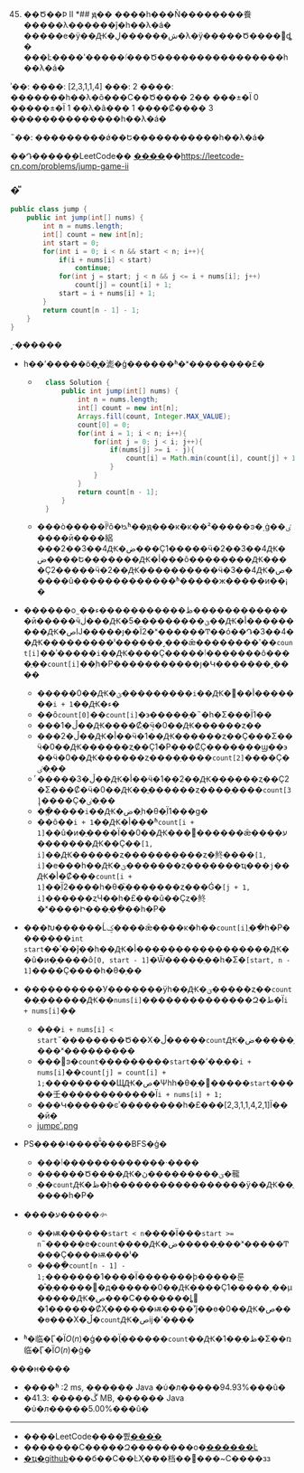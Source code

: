   45. ��Ծ��Ϸ II
*## ԭ��
����һ���Ǹ��������飬�����λ������ĵ�һ��λ�á�
�����е�ÿ��Ԫ�ش������ڸ�λ�ÿ�����Ծ����󳤶ȡ�
���Ŀ����ʹ�����ٵ���Ծ����������������һ��λ�á�

ʾ��:
����: [2,3,1,1,4]
���: 2
����: �������һ��λ�õ���С��Ծ���� 2��
���±�Ϊ 0 �����±�Ϊ 1 ��λ�ã��� 1 ����Ȼ���� 3 ��������������һ��λ�á�

˵��:
���������ǿ��Ե�����������һ��λ�á�

��Դ�����ۣ�LeetCode��
[����](https://leetcode-cn.com/problems/jump-game-ii)��https://leetcode-cn.com/problems/jump-game-ii

### �ⷨ
```java
public class jump {
    public int jump(int[] nums) {
        int n = nums.length;
        int[] count = new int[n];
        int start = 0;
        for(int i = 0; i < n && start < n; i++){
            if(i + nums[i] < start)
                continue;
            for(int j = start; j < n && j <= i + nums[i]; j++)
                count[j] = count[i] + 1;
            start = i + nums[i] + 1;
        }
        return count[n - 1] - 1;
    }
}
```
˼·������
* һ��ʼ�����ö�̬�滮�ģ������ʱ�ˣ��������£�

    * ```java
        class Solution {
            public int jump(int[] nums) {
                int n = nums.length;
                int[] count = new int[n];
                Arrays.fill(count, Integer.MAX_VALUE);
                count[0] = 0;
                for(int i = 1; i < n; i++){
                    for(int j = 0; j < i; j++){
                        if(nums[j] >= i - j){
                            count[i] = Math.min(count[i], count[j] + 1);
                        }
                    }
                }
                return count[n - 1];
            }
        }
        ```

    * ���ò�����Ϊʲô�ᳬʱ��ԭ���кܶ�ĸ��²�����ͽ�͵ġ��ٸ����ӣ����絽���2��3��4Ԫ�ض���Ҫ1�����ӵ�2��3��4Ԫ�ض����Ե�������Ԫ�أ���ô��������Ԫ����Ҫ2�����ӵ�2��Ԫ����������ӵ�3��4Ԫ�ص�����û�������������ʱ�����ж�����и��¡�

* ������ο˷��ظ�����������ء�������������ӣ�����ӵڶ���Ԫ�ؿ���������5��Ԫ�أ���������Ԫ�صĲ�����ȷ��Ϊ2�ˣ������Ͳ��ó��Դ�3��4��Ԫ���������ˡ������˼���ǣ��������ʹ��`count[i]`��ʾ�����`i`��Ԫ����Ҫ�����ٲ�������ô����ֻ��`count[i]`��ֵһ�Ρ�����������ȷ�Կ�������˼����

    * �����0��Ԫ�ؿ���������`i`��Ԫ�أ��޷�������`i + 1`��Ԫ�ء�
    * ��ô`count[0]`��`count[i]`�϶�����ֵ�˵�һ�Σ���ֵΪ1��
    * ���ڵ�1��Ԫ����Ȼֻ�ܴӵ�0��Ԫ������ȥ��
    * ���ڵ�2��Ԫ�أ��ӵ�1��Ԫ������ȥ��Ҫ���Σ��ӵ�0��Ԫ������ȥֻ��Ҫ1�Ρ���ȻֻҪ�������ϣ��϶��ӵ�0��Ԫ������ȥ����ֵ����`count[2]`����Ҫ�ٸ�ֵ��
    * ͬ�����ڵ�3��Ԫ�أ��ӵ�1��2��Ԫ������ȥ��Ҫ2�Σ���Ȼ�ӵ�0��Ԫ��ֱ������ȥ����ֵ����`count[3]`����Ҫ�ٸ�ֵ��
    * ͬ��ֱ����`i`��Ԫ�ض�ֻһ�θ�ֵΪ1���ɡ�
    * ��ô��`i + 1`��Ԫ�أ���ʱ`count[i + 1]`��û�и�ֵ����Ϊ��0��Ԫ���޷������ǣ����ע�������Ԫ��Ҫ��`[1, i]`��Ԫ������ȥ����������ȥ�鿴����`[1, i]`�е���һ��Ԫ�ؿ�������ȥ�������ҵ���`j`��Ԫ�أ�Ȼ���`count[i + 1]`��ֵΪ2����һ�θ�ֵ֮�������ȥ���Ǵ�`[j + 1, i]`������ȥЧ��һ�£���û��Ҫȥ�鿴�ˣ����Ի���ֻ��ֵ��һ�Ρ�

* ���Խ������Ĺؼ����ǣ����κ�һ��`count[i]`ֻ��ֵһ�Ρ�������`int start`��ʾ��ǰ��һ��Ԫ�أ�����������������Ԫ��û�и�ֵ����ô`[0, start - 1]`�Ѿ�����ֵ��һ�Σ�`[start, n - 1]`����Ҫ����һ�θ�ֵ��

* ����������У�������ÿһ��Ԫ�ؾ����ܵ�ȥ��`count`��ֵ������Ԫ��`nums[i]`��������������Զ�ط�Ϊ`i + nums[i]`��

    * ���`i + nums[i] < start`˵��������Ծ��Χ�ڵ�����`count`Ԫ�ض�����ֵ���ˣ���������
    * ���򣬾ͽ�`count`���������`start`��ʼ��ֵ��`i + nums[i]`��`count[j] = count[i] + 1;`���������ЩԪ�ص�Ψһһ�θ�ֵ�󣬱�����`start`�����壬������������Ϊ`i + nums[i] + 1;`
    * ���Կ������ͼʾ��������һ�£���[2,3,1,1,4,2,1]Ϊ���ӣ�
    *  [jumpͼʾ.png](https://github.com/ustcyyw/yyw_algorithm/blob/master/hard/Greedy/jump%E5%9B%BE%E7%A4%BA.png?raw=true)

* PS����ʵ����ⷨͦ����BFS�ģ�

    * ���ٲ�������������·����
    * ������Ծ����Ԫ�ؾ���������ڽ�㡣
    * ֻ��`count`Ԫ�ظ�ֵһ�����������������ÿ��Ԫ��ֻ����һ�Ρ�

* ����ע�����㣺

    * ��ѭ������`start < n`����Ϊ���`start >= n`˵�����е�`count`����Ԫ�ض�����ֵ���ˣ�����Ͳ���Ҫ����ѭ���ˡ�
    * ����ֵ`count[n - 1] - 1;`�������1����Ϊ�������ϸ�����룬�ᷢ�ְ�����߼�д������0��Ԫ����Ҫ1�����͵��µ�����Ԫ�ص���С�������ȴ𰸶�1������ȻҲ������ѭ����ʼ֮ǰ��ɵ�0��Ԫ�ص���ɵ���Χ�ڵ�`count`Ԫ�صĳ�ʼ����

* ʱ�临�Ӷ�Ϊ$O(n)$�ģ���Ϊֻ������`count`��Ԫ�ظ�ֵ��1�Σ��ռ临�Ӷ�Ϊ$O(n)$�ġ�

���н����

 * ִ����ʱ :2 ms, ������ Java �ύ�л�����94.93%���û�
 * �ڴ����� :41.3 MB, ������ Java �ύ�л�����5.00%���û�

----
* ����LeetCode����뿴[���ֿ�](https://github.com/ustcyyw/yyw_algorithm)
* �������С�����Զ��������ο�[������Ŀ](https://github.com/ustcyyw/markdown_tool)
* [�ҵ�github](https://github.com/ustcyyw)���б��С��ĿҲ�ܺ��档��΢���~С����зз 